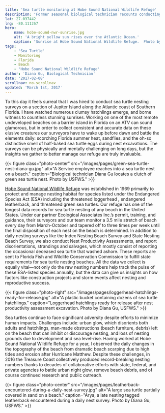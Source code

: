 ```yaml
---
title: 'Sea turtle monitoring at Hobe Sound National Wildlife Refuge'
description: 'Former seasonal biological technician recounts conducting nesting sea turtle surveys on a barrier island in Florida.'
lat: 27.037442
lng: -80.111267
hero:
    name: hobe-sound-nwr-sunrise.jpg
    alt: 'A bright yellow sun rises over the Atlantic Ocean.'
    caption: 'Sunrise at Hobe Sound National Wildlife Refuge.  Photo by Diana Gu, USFWS.'
tags:
    - 'Sea Turtle'
    - Monitoring
    - Florida
    - Beach
    - 'Hobe Sound National Wildlife Refuge'
author: 'Diana Gu, Biological Technician'
date: '2017-02-08'
scrollnav: no-scrollnav
updated: 'March 1st, 2017'
---
```


To this day it feels surreal that I was hired to conduct sea turtle nesting surveys on a section of Jupiter Island along the Atlantic coast of Southern Florida. I have watched numerous clumsy hatchlings emerge, and borne witness to countless stunning sunrises. Working on one of the most remote undeveloped beaches on a barrier island in Florida on an ATV can sound glamorous, but in order to collect consistent and accurate data on these elusive creatures our surveyors have to wake up before dawn and battle the elements daily: scorching Florida summer heat, sandflies, and the oh-so distinctive smell of half-baked sea turtle eggs during nest excavations. The surveys can be physically and mentally challenging on long days, but the insights we gather to better manage our refuge are truly invaluable.

{{< figure class="photo-center" src="/images/pages/green-sea-turtle-nest-diana-gu.jpg" alt="A Service employee reaches into a sea turtle nest on a beach." caption="Biological technician Diana Gu locates a clutch of green sea turtle nest. Photo by USFWS." >}}

[Hobe Sound National Wildlife Refuge](https://www.fws.gov/refuge/hobe_sound/) was established in 1969 primarily to protect and manage nesting habitat for species listed under the Endangered Species Act (ESA) including the threatened loggerhead , endangered leatherback, and threatened green sea turtles. Our refuge has one of the longest data records for sea turtle nesting of any beach in the United States. Under our partner Ecological Associates Inc.’s permit, training, and guidance, their surveyors and our team monitor a 3.5 mile stretch of beach every day from March-October and tapered off to three times per week until the final disposition of each nest on the beach is determined. In addition to daily nesting surveys like the Index Nesting Beach Survey and State Nesting Beach Survey, we also conduct Nest Productivity Assessments, and report disorientations, strandings and salvages, which mostly consist of reporting the occasional deceased sea turtle that washed ashore. These reports are sent to Florida Fish and Wildlife Conservation Commission to fulfill state requirements for sea turtle nesting beaches. All the data we collect is equally vital—not only do the raw nesting numbers help track the pulse of these ESA-listed species annually, but the data can give us insights on how factors like construction projects and storm events affect nesting and reproductive success.

{{< figure class="photo-right" src="/images/pages/loggerhead-hatchlings-ready-for-release.jpg" alt="A plastic bucket containing dozens of sea turtle hatchlings." caption="Loggerhead hatchlings ready for release after nest productivity assessment excavation. Photo by Diana Gu, USFWS." >}}

Sea turtles continue to face significant adversity despite efforts to minimize human impacts.  Challenges include: urban glow, which disorients both adults and hatchlings, man-made obstructions (beach furniture, debris) left on the beach that can inhibit or discourage nesting, and loss of nesting grounds due to development and sea level-rise. Having worked at Hobe Sound National Wildlife Refuge for a year, I observed the daily changes in the topography of the beach from dramatic beach scarping due to high tides and erosion after Hurricane Matthew. Despite these challenges, in 2016 the Treasure Coast collectively produced record-breaking nesting numbers thanks to decades of collaborative efforts with state, federal, and private agencies to battle urban night glow, remove beach debris, and of course continued research and public outreach.

{{< figure class="photo-center" src="/images/pages/leatherback-encountered-during-a-daily-nest-survey.jpg" alt="A large sea turtle partially covered in sand on a beach." caption="Arya, a late nesting tagged leatherback encountered during a daily nest survey. Photo by Diana Gu, USFWS." >}}

